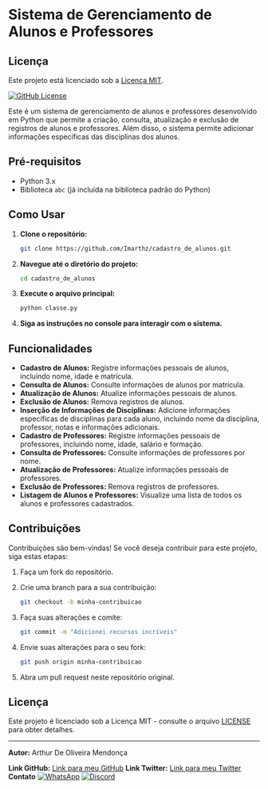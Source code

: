 # Sistema de Gerenciamento de Alunos e Professores

## Licença

Este projeto está licenciado sob a [Licença MIT](License.txt).

[![GitHub License](https://img.shields.io/github/license/Imarthz/cadastro_de_alunos)](https://github.com/Imarthz/cadastro_de_alunos/blob/main/License.txt)

Este é um sistema de gerenciamento de alunos e professores desenvolvido em Python que permite a criação, consulta, atualização e exclusão de registros de alunos e professores. Além disso, o sistema permite adicionar informações específicas das disciplinas dos alunos.

## Pré-requisitos

- Python 3.x
- Biblioteca `abc` (já incluída na biblioteca padrão do Python)

## Como Usar

1. **Clone o repositório:**

    ```bash
    git clone https://github.com/Imarthz/cadastro_de_alunos.git
    ```

2. **Navegue até o diretório do projeto:**

    ```bash
    cd cadastro_de_alunos
    ```

3. **Execute o arquivo principal:**

    ```bash
    python classe.py
    ```

4. **Siga as instruções no console para interagir com o sistema.**

## Funcionalidades

- **Cadastro de Alunos:** Registre informações pessoais de alunos, incluindo nome, idade e matrícula.
- **Consulta de Alunos:** Consulte informações de alunos por matrícula.
- **Atualização de Alunos:** Atualize informações pessoais de alunos.
- **Exclusão de Alunos:** Remova registros de alunos.
- **Inserção de Informações de Disciplinas:** Adicione informações específicas de disciplinas para cada aluno, incluindo nome da disciplina, professor, notas e informações adicionais.
- **Cadastro de Professores:** Registre informações pessoais de professores, incluindo nome, idade, salário e formação.
- **Consulta de Professores:** Consulte informações de professores por nome.
- **Atualização de Professores:** Atualize informações pessoais de professores.
- **Exclusão de Professores:** Remova registros de professores.
- **Listagem de Alunos e Professores:** Visualize uma lista de todos os alunos e professores cadastrados.

## Contribuições

Contribuições são bem-vindas! Se você deseja contribuir para este projeto, siga estas etapas:

1. Faça um fork do repositório.
2. Crie uma branch para a sua contribuição:

    ```bash
    git checkout -b minha-contribuicao
    ```

3. Faça suas alterações e comite:

    ```bash
    git commit -m "Adicionei recursos incríveis"
    ```

4. Envie suas alterações para o seu fork:

    ```bash
    git push origin minha-contribuicao
    ```

5. Abra um pull request neste repositório original.

## Licença

Este projeto é licenciado sob a Licença MIT - consulte o arquivo [LICENSE](LICENSE) para obter detalhes.

---

**Autor:** Arthur De Oliveira Mendonça 

**Link GitHub:** [Link para meu GitHub](https://github.com/ImArthz)
**Link Twitter:** [Link para meu Twitter](https://twitter.com/Im_Arthz)
**Contato** [![WhatsApp](https://img.shields.io/badge/WhatsApp-Chat%20with%20Me-brightgreen)](https://api.whatsapp.com/send?phone=37988528423) [![Discord](https://img.shields.io/badge/Discord-Chat%20with%20Me-blue)](https://discordapp.com/users/imarthz)




